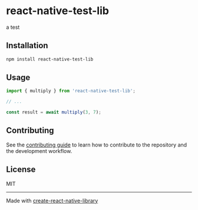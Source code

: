 # react-native-test-lib

a test

## Installation

```sh
npm install react-native-test-lib
```

## Usage

```js
import { multiply } from 'react-native-test-lib';

// ...

const result = await multiply(3, 7);
```

## Contributing

See the [contributing guide](CONTRIBUTING.md) to learn how to contribute to the repository and the development workflow.

## License

MIT

---

Made with [create-react-native-library](https://github.com/callstack/react-native-builder-bob)
